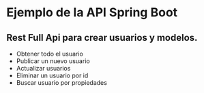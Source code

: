 # Ejemplo de la API Spring Boot

## Rest Full Api para crear usuarios y modelos.

- Obtener todo el usuario
- Publicar un nuevo usuario
- Actualizar usuarios
- Eliminar un usuario por id
- Buscar usuario por propiedades